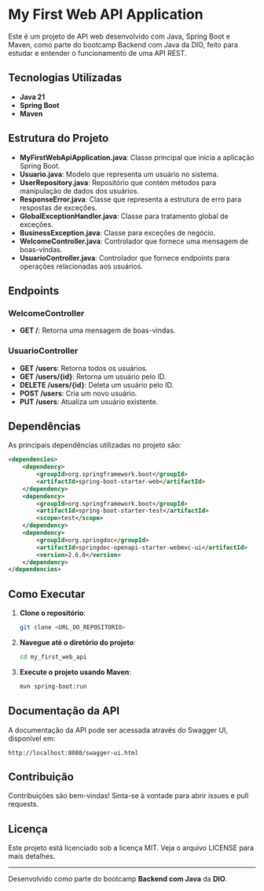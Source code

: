 # My First Web API Application

Este é um projeto de API web desenvolvido com Java, Spring Boot e Maven, como parte do bootcamp Backend com Java da DIO, feito para estudar e entender o funcionamento de uma API REST.

## Tecnologias Utilizadas

- **Java 21**
- **Spring Boot**
- **Maven**

## Estrutura do Projeto

- **MyFirstWebApiApplication.java**: Classe principal que inicia a aplicação Spring Boot.
- **Usuario.java**: Modelo que representa um usuário no sistema.
- **UserRepository.java**: Repositório que contém métodos para manipulação de dados dos usuários.
- **ResponseError.java**: Classe que representa a estrutura de erro para respostas de exceções.
- **GlobalExceptionHandler.java**: Classe para tratamento global de exceções.
- **BusinessException.java**: Classe para exceções de negócio.
- **WelcomeController.java**: Controlador que fornece uma mensagem de boas-vindas.
- **UsuarioController.java**: Controlador que fornece endpoints para operações relacionadas aos usuários.

## Endpoints

### WelcomeController

- **GET /**: Retorna uma mensagem de boas-vindas.

### UsuarioController

- **GET /users**: Retorna todos os usuários.
- **GET /users/{id}**: Retorna um usuário pelo ID.
- **DELETE /users/{id}**: Deleta um usuário pelo ID.
- **POST /users**: Cria um novo usuário.
- **PUT /users**: Atualiza um usuário existente.

## Dependências

As principais dependências utilizadas no projeto são:

```xml
<dependencies>
    <dependency>
        <groupId>org.springframework.boot</groupId>
        <artifactId>spring-boot-starter-web</artifactId>
    </dependency>
    <dependency>
        <groupId>org.springframework.boot</groupId>
        <artifactId>spring-boot-starter-test</artifactId>
        <scope>test</scope>
    </dependency>
    <dependency>
        <groupId>org.springdoc</groupId>
        <artifactId>springdoc-openapi-starter-webmvc-ui</artifactId>
        <version>2.6.0</version>
    </dependency>
</dependencies>
```

## Como Executar

1. **Clone o repositório**:
   ```bash
   git clone <URL_DO_REPOSITORIO>
   ```
2. **Navegue até o diretório do projeto**:
   ```bash
   cd my_first_web_api
   ```
3. **Execute o projeto usando Maven**:
   ```bash
   mvn spring-boot:run
   ```

## Documentação da API

A documentação da API pode ser acessada através do Swagger UI, disponível em:
```
http://localhost:8080/swagger-ui.html
```

## Contribuição

Contribuições são bem-vindas! Sinta-se à vontade para abrir issues e pull requests.

## Licença

Este projeto está licenciado sob a licença MIT. Veja o arquivo LICENSE para mais detalhes.

---

Desenvolvido como parte do bootcamp **Backend com Java** da **DIO**.
